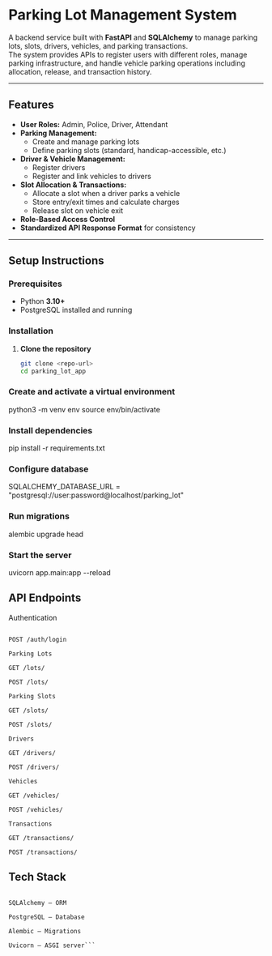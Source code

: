 # Parking Lot Management System

A backend service built with **FastAPI** and **SQLAlchemy** to manage parking lots, slots, drivers, vehicles, and parking transactions.  
The system provides APIs to register users with different roles, manage parking infrastructure, and handle vehicle parking operations including allocation, release, and transaction history.

---

## Features

- **User Roles:** Admin, Police, Driver, Attendant  
- **Parking Management:**
  - Create and manage parking lots  
  - Define parking slots (standard, handicap-accessible, etc.)  
- **Driver & Vehicle Management:**
  - Register drivers  
  - Register and link vehicles to drivers  
- **Slot Allocation & Transactions:**
  - Allocate a slot when a driver parks a vehicle  
  - Store entry/exit times and calculate charges  
  - Release slot on vehicle exit  
- **Role-Based Access Control**  
- **Standardized API Response Format** for consistency  

---

## Setup Instructions

### Prerequisites
- Python **3.10+**  
- PostgreSQL installed and running  

### Installation

1. **Clone the repository**
   ```bash
   git clone <repo-url>
   cd parking_lot_app

### Create and activate a virtual environment
python3 -m venv env
source env/bin/activate

### Install dependencies
pip install -r requirements.txt


### Configure database
SQLALCHEMY_DATABASE_URL = "postgresql://user:password@localhost/parking_lot"

### Run migrations
alembic upgrade head

### Start the server
uvicorn app.main:app --reload

## API Endpoints
Authentication
```POST /auth/register

POST /auth/login

Parking Lots

GET /lots/

POST /lots/

Parking Slots

GET /slots/

POST /slots/

Drivers

GET /drivers/

POST /drivers/

Vehicles

GET /vehicles/

POST /vehicles/

Transactions

GET /transactions/

POST /transactions/
```



## Tech Stack

```FastAPI – Web framework

SQLAlchemy – ORM

PostgreSQL – Database

Alembic – Migrations

Uvicorn – ASGI server```